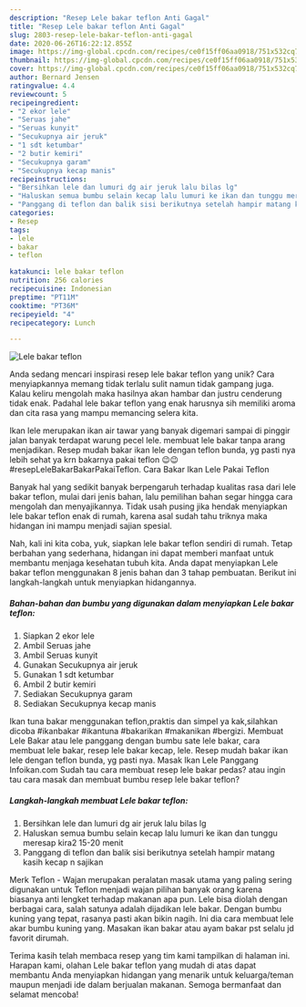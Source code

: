 ```yaml
---
description: "Resep Lele bakar teflon Anti Gagal"
title: "Resep Lele bakar teflon Anti Gagal"
slug: 2803-resep-lele-bakar-teflon-anti-gagal
date: 2020-06-26T16:22:12.855Z
image: https://img-global.cpcdn.com/recipes/ce0f15ff06aa0918/751x532cq70/lele-bakar-teflon-foto-resep-utama.jpg
thumbnail: https://img-global.cpcdn.com/recipes/ce0f15ff06aa0918/751x532cq70/lele-bakar-teflon-foto-resep-utama.jpg
cover: https://img-global.cpcdn.com/recipes/ce0f15ff06aa0918/751x532cq70/lele-bakar-teflon-foto-resep-utama.jpg
author: Bernard Jensen
ratingvalue: 4.4
reviewcount: 5
recipeingredient:
- "2 ekor lele"
- "Seruas jahe"
- "Seruas kunyit"
- "Secukupnya air jeruk"
- "1 sdt ketumbar"
- "2 butir kemiri"
- "Secukupnya garam"
- "Secukupnya kecap manis"
recipeinstructions:
- "Bersihkan lele dan lumuri dg air jeruk lalu bilas lg"
- "Haluskan semua bumbu selain kecap lalu lumuri ke ikan dan tunggu meresap kira2 15-20 menit"
- "Panggang di teflon dan balik sisi berikutnya setelah hampir matang kasih kecap n sajikan"
categories:
- Resep
tags:
- lele
- bakar
- teflon

katakunci: lele bakar teflon 
nutrition: 256 calories
recipecuisine: Indonesian
preptime: "PT11M"
cooktime: "PT36M"
recipeyield: "4"
recipecategory: Lunch

---
```



![Lele bakar teflon](https://img-global.cpcdn.com/recipes/ce0f15ff06aa0918/751x532cq70/lele-bakar-teflon-foto-resep-utama.jpg)

Anda sedang mencari inspirasi resep lele bakar teflon yang unik? Cara menyiapkannya memang tidak terlalu sulit namun tidak gampang juga. Kalau keliru mengolah maka hasilnya akan hambar dan justru cenderung tidak enak. Padahal lele bakar teflon yang enak harusnya sih memiliki aroma dan cita rasa yang mampu memancing selera kita.

Ikan lele merupakan ikan air tawar yang banyak digemari sampai di pinggir jalan banyak terdapat warung pecel lele. membuat lele bakar tanpa arang menjadikan. Resep mudah bakar ikan lele dengan teflon bunda, yg pasti nya lebih sehat ya krn bakarnya pakai teflon 😉😉 #resepLeleBakarBakarPakaiTeflon. Cara Bakar Ikan Lele Pakai Teflon

Banyak hal yang sedikit banyak berpengaruh terhadap kualitas rasa dari lele bakar teflon, mulai dari jenis bahan, lalu pemilihan bahan segar hingga cara mengolah dan menyajikannya. Tidak usah pusing jika hendak menyiapkan lele bakar teflon enak di rumah, karena asal sudah tahu triknya maka hidangan ini mampu menjadi sajian spesial.


Nah, kali ini kita coba, yuk, siapkan lele bakar teflon sendiri di rumah. Tetap berbahan yang sederhana, hidangan ini dapat memberi manfaat untuk membantu menjaga kesehatan tubuh kita. Anda dapat menyiapkan Lele bakar teflon menggunakan 8 jenis bahan dan 3 tahap pembuatan. Berikut ini langkah-langkah untuk menyiapkan hidangannya.

<!--inarticleads1-->

##### Bahan-bahan dan bumbu yang digunakan dalam menyiapkan Lele bakar teflon:

1. Siapkan 2 ekor lele
1. Ambil Seruas jahe
1. Ambil Seruas kunyit
1. Gunakan Secukupnya air jeruk
1. Gunakan 1 sdt ketumbar
1. Ambil 2 butir kemiri
1. Sediakan Secukupnya garam
1. Sediakan Secukupnya kecap manis


Ikan tuna bakar menggunakan teflon,praktis dan simpel ya kak,silahkan dicoba #ikanbakar #ikantuna #bakarikan #makanikan #bergizi. Membuat Lele Bakar atau lele panggang dengan bumbu sate lele bakar, cara membuat lele bakar, resep lele bakar kecap, lele. Resep mudah bakar ikan lele dengan teflon bunda, yg pasti nya. Masak Ikan Lele Panggang Infoikan.com Sudah tau cara membuat resep lele bakar pedas? atau ingin tau cara masak dan membuat bumbu resep lele bakar teflon? 

<!--inarticleads2-->

##### Langkah-langkah membuat Lele bakar teflon:

1. Bersihkan lele dan lumuri dg air jeruk lalu bilas lg
1. Haluskan semua bumbu selain kecap lalu lumuri ke ikan dan tunggu meresap kira2 15-20 menit
1. Panggang di teflon dan balik sisi berikutnya setelah hampir matang kasih kecap n sajikan


Merk Teflon - Wajan merupakan peralatan masak utama yang paling sering digunakan untuk Teflon menjadi wajan pilihan banyak orang karena biasanya anti lengket terhadap makanan apa pun. Lele bisa diolah dengan berbagai cara, salah satunya adalah dijadikan lele bakar. Dengan bumbu kuning yang tepat, rasanya pasti akan bikin nagih. Ini dia cara membuat lele akar bumbu kuning yang. Masakan ikan bakar atau ayam bakar pst selalu jd favorit dirumah. 

Terima kasih telah membaca resep yang tim kami tampilkan di halaman ini. Harapan kami, olahan Lele bakar teflon yang mudah di atas dapat membantu Anda menyiapkan hidangan yang menarik untuk keluarga/teman maupun menjadi ide dalam berjualan makanan. Semoga bermanfaat dan selamat mencoba!
